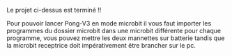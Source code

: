 Le projet ci-dessus est terminé !!

Pour pouvoir lancer Pong-V3 en mode microbit il vous faut importer les programmes du dossier microbit dans une microbit différente pour chaque programme, vous pouvez mettre les deux mannettes sur batterie tandis que la microbit receptrice doit impérativement être brancher sur le pc.
